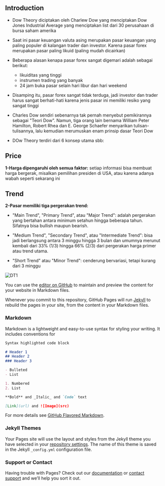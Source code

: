 ## Introduction

* Dow Theory diciptakan oleh Charlew Dow yang menciptakan Dow Jones Industrial Average yang menciptakan list dari 30 perusahaan di bursa saham amerika
* Saat ini pasar keuangan valuta asing merupakan pasar keuangan yang paling populer di kalangan trader dan investor. Karena pasar forex merupakan pasar paling likuid (paling mudah dicairkan)
* Beberapa alasan kenapa pasar forex sangat digemari adalah sebagai berikut:

    * likuiditas yang tinggi
    * instrumen trading yang banyak
    * 24 jam buka pasar selain hari libur dan hari weekend
* Disamping itu, pasar forex sangat tidak terduga, jadi investor dan trader harus sangat berhati-hati karena jenis pasar ini memiliki resiko yang sangat tinggi
* Charles Dow sendiri sebenarnya tak pernah menyebut pemikirannya sebagai "Teori Dow". Namun, tiga orang lain bernama William Peter Hamilton, Robert Rhea dan E. George Schaefer menyarikan tulisan-tulisannya, lalu kemudian merumuskan enam prinsip dasar Teori Dow
* DOw Theory terdiri dari 6 konsep utama sbb:


## Price

**1-Harga dipengaruhi oleh semua faktor:** setiap informasi bisa membuat harga bergerak, misalkan pemilihan presiden di USA, atau karena adanya wabah seperti sekarang ini


## Trend

**2-Pasar memiliki tiga pergerakan trend:**

* "Main Trend", "Primary Trend", atau "Major Trend": adalah pergerakan yang bertahan antara minimum setahun hingga beberapa tahun. Sifatnya bisa bullish maupun bearish.

* "Medium Trend", "Secondary Trend", atau "Intermediate Trend": bisa jadi berlangsung antara 3 minggu hingga 3 bulan dan umumnya merunut kembali dari 33% (1/3) hingga 66% (2/3) dari pergerakan harga primer atau trend utama.

* "Short Trend" atau "Minor Trend": cenderung bervariasi, tetapi kurang dari 3 minggu

![DT1](https://user-images.githubusercontent.com/27078712/87868720-3dbfb100-c9c3-11ea-86f9-f2402b58f70f.PNG)






You can use the [editor on GitHub](https://github.com/itsmecevi/dow-theory/edit/gh-pages/README.md) to maintain and preview the content for your website in Markdown files.

Whenever you commit to this repository, GitHub Pages will run [Jekyll](https://jekyllrb.com/) to rebuild the pages in your site, from the content in your Markdown files.

### Markdown

Markdown is a lightweight and easy-to-use syntax for styling your writing. It includes conventions for

```markdown
Syntax highlighted code block

# Header 1
## Header 2
### Header 3

- Bulleted
- List

1. Numbered
2. List

**Bold** and _Italic_ and `Code` text

[Link](url) and ![Image](src)
```

For more details see [GitHub Flavored Markdown](https://guides.github.com/features/mastering-markdown/).

### Jekyll Themes

Your Pages site will use the layout and styles from the Jekyll theme you have selected in your [repository settings](https://github.com/itsmecevi/dow-theory/settings). The name of this theme is saved in the Jekyll `_config.yml` configuration file.

### Support or Contact

Having trouble with Pages? Check out our [documentation](https://help.github.com/categories/github-pages-basics/) or [contact support](https://github.com/contact) and we’ll help you sort it out.
